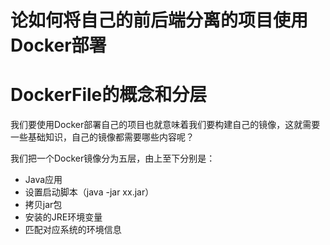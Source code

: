 # 论如何将自己的前后端分离的项目使用Docker部署

# DockerFile的概念和分层

我们要使用Docker部署自己的项目也就意味着我们要构建自己的镜像，这就需要一些基础知识，自己的镜像都需要哪些内容呢？

我们把一个Docker镜像分为五层，由上至下分别是：

- Java应用
- 设置启动脚本（java -jar xx.jar）
- 拷贝jar包
- 安装的JRE环境变量
- 匹配对应系统的环境信息